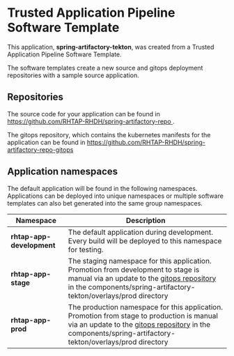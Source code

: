 # Trusted Application Pipeline Software Template

This application, **spring-artifactory-tekton**, was created from a Trusted Application Pipeline Software Template.

The software templates create a new source and gitops deployment repositories with a sample source application. 

## Repositories

The source code for your application can be found in [https://github.com/RHTAP-RHDH/spring-artifactory-repo ](https://github.com/RHTAP-RHDH/spring-artifactory-repo ).
 
The gitops repository, which contains the kubernetes manifests for the application can be found in 
[https://github.com/RHTAP-RHDH/spring-artifactory-repo-gitops ](https://github.com/RHTAP-RHDH/spring-artifactory-repo-gitops ) 

## Application namespaces 

The default application will be found in the following namespaces. Applications can be deployed into unique namespaces or multiple software templates can also bet generated into the same group namespaces.  

|  Namespace   |  Description   |  
| -------- | -------- |   
| **rhtap-app-development** | The default application during development. Every build will be deployed to this namespace for testing. | 
| **rhtap-app-stage** | The staging namespace for this application. Promotion from development to stage is manual via an update to the [gitops repository](https://github.com/RHTAP-RHDH/spring-artifactory-repo-gitops ) in the components/spring-artifactory-tekton/overlays/prod directory |  
| **rhtap-app-prod** | The production namespace for this application. Promotion from stage to production is manual via an update to the [gitops repository](https://github.com/RHTAP-RHDH/spring-artifactory-repo-gitops ) in the components/spring-artifactory-tekton/overlays/prod directory | 